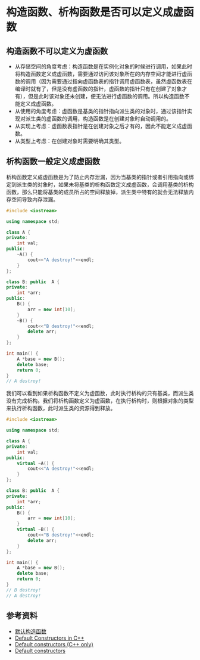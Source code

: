 # 构造函数、析构函数是否可以定义成虚函数

## 构造函数不可以定义为虚函数

- 从存储空间的角度考虑：构造函数是在实例化对象的时候进行调用，如果此时将构造函数定义成虚函数，需要通过访问该对象所在的内存空间才能进行虚函数的调用（因为需要通过指向虚函数表的指针调用虚函数表，虽然虚函数表在编译时就有了，但是没有虚函数的指针，虚函数的指针只有在创建了对象才有），但是此时该对象还未创建，便无法进行虚函数的调用。所以构造函数不能定义成虚函数。
- 从使用的角度考虑：虚函数是基类的指针指向派生类的对象时，通过该指针实现对派生类的虚函数的调用，构造函数是在创建对象时自动调用的。
- 从实现上考虑：虚函数表指针是在创建对象之后才有的，因此不能定义成虚函数。
- 从类型上考虑：在创建对象时需要明确其类型。

## 析构函数一般定义成虚函数

析构函数定义成虚函数是为了防止内存泄漏，因为当基类的指针或者引用指向或绑定到派生类的对象时，如果未将基类的析构函数定义成虚函数，会调用基类的析构函数，那么只能将基类的成员所占的空间释放掉，派生类中特有的就会无法释放内存空间导致内存泄漏。

```cpp
#include <iostream>

using namespace std;

class A {
private:
    int val;
public:
    ~A() {
        cout<<"A destroy!"<<endl;
    }
};

class B: public  A {
private:
    int *arr;
public:
    B() {
        arr = new int[10];
    }
    ~B() {
        cout<<"B destroy!"<<endl;
        delete arr;
    }
};

int main() {
    A *base = new B();
    delete base;
    return 0;
}
// A destroy!
```

我们可以看到如果析构函数不定义为虚函数，此时执行析构的只有基类，而派生类没有完成析构。我们将析构函数定义为虚函数，在执行析构时，则根据对象的类型来执行析构函数，此时派生类的资源得到释放。

```cpp
#include <iostream>

using namespace std;

class A {
private:
    int val;
public:
    virtual ~A() {
        cout<<"A destroy!"<<endl;
    }
};

class B: public  A {
private:
    int *arr;
public:
    B() {
        arr = new int[10];
    }
    virtual ~B() {
        cout<<"B destroy!"<<endl;
        delete arr;
    }
};

int main() {
    A *base = new B();
    delete base;
    return 0;
}
// B destroy!
// A destroy!
```

## 参考资料

- [默认构造函数](https://baike.baidu.com/item/%E9%BB%98%E8%AE%A4%E6%9E%84%E9%80%A0%E5%87%BD%E6%95%B0/10132851)
- [Default Constructors in C++](https://www.geeksforgeeks.org/default-constructors-in-cpp/)
- [Default constructors (C++ only)](https://www.ibm.com/docs/en/zos/2.2.0?topic=only-default-constructors-c)
- [Default constructors](https://en.cppreference.com/w/cpp/language/default_constructor)
